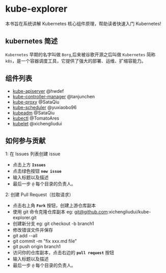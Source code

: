 # kube-explorer

本书旨在系统讲解 Kubernetes 核心组件原理，帮助读者快速入门 Kubernetes!

## kubernetes 简述

`Kubernetes` 早期的名字叫做 `Borg`,后来被谷歌开源之后叫做 `Kubernetes` 简称 `k8s`，是一个容器调度工具，它提供了强大的部署、运维、扩缩容能力。

## 组件列表

* [kube-apiserver](https://kube-explorer.gitbook.io/kube-explorer/index)      @hwdef
* [kube-controller-manager](https://kube-explorer.gitbook.io/kube-explorer/index-1)     @tanjunchen
* [kube-proxy](https://kube-explorer.gitbook.io/kube-explorer/index-4)      @SataQiu
* [kube-scheduler](https://kube-explorer.gitbook.io/kube-explorer/index-2)      @yuxiaobo96
* [kubeadm](https://kube-explorer.gitbook.io/kube-explorer/index-5)     @SataQiu
* [kubectl](https://kube-explorer.gitbook.io/kube-explorer/index-6)     @TomatoAres
* [kubelet](https://kube-explorer.gitbook.io/kube-explorer/index-3)     @xichengliudui

## 如何参与贡献

1: 在 Issues 列表创建 issue

* 点击上方 **`Issues`**
* 点击绿色按钮 **`new issue`**
* 输入标题以及描述
* 最后一步 `@` 每个目录的负责人。

2: 创建 Pull Request（拉取请求）

* 点击右上角 **`Fork`** 按钮，创建上游仓库副本
* 使用 git 命令克隆仓库副本 eg: git@github.com:xichengliudui/kube-explorer.git
* 创建新分支 eg: git checkout -b branch1
* 修改错误文件并保存
* git add --all
* git commit -m "fix xxx.md file"
* git push origin branch1
* 访问你的仓库副本，点击右边的 **`pull request`** 按钮
* 输入标题以及描述
* 最后一步 `@` 每个目录的负责人。
